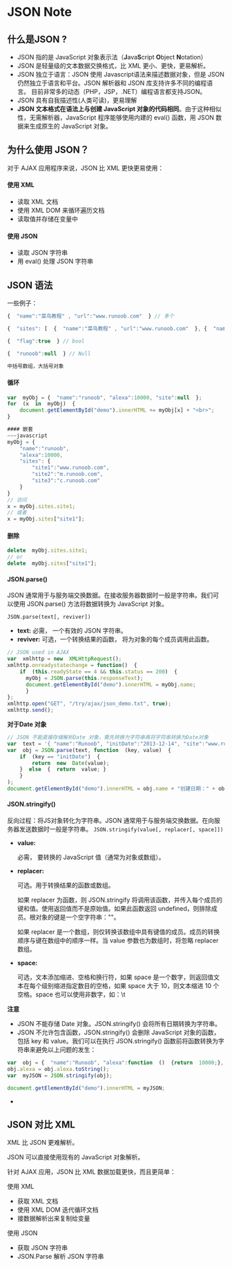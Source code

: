 # JSON Note 

## 什么是JSON ?

-   JSON 指的是 JavaScript 对象表示法（**J**ava**S**cript  **O**bject  **N**otation）
-   JSON 是轻量级的文本数据交换格式，比 XML 更小、更快，更易解析。
-   JSON 独立于语言：JSON 使用 Javascript语法来描述数据对象，但是 JSON 仍然独立于语言和平台。JSON 解析器和 JSON 库支持许多不同的编程语言。 目前非常多的动态（PHP，JSP，.NET）编程语言都支持JSON。
-   JSON 具有自我描述性(人类可读)，更易理解
- **JSON 文本格式在语法上与创建 JavaScript 对象的代码相同**。由于这种相似性，无需解析器，JavaScript 程序能够使用内建的 eval() 函数，用 JSON 数据来生成原生的 JavaScript 对象。

## 为什么使用 JSON？

对于 AJAX 应用程序来说，JSON 比 XML 更快更易使用：

#### 使用 XML

-   读取 XML 文档
-   使用 XML DOM 来循环遍历文档
-   读取值并存储在变量中

#### 使用 JSON

-   读取 JSON 字符串
-   用 eval() 处理 JSON 字符串

## JSON 语法
一些例子：
~~~javascript
{  "name":"菜鸟教程" , "url":"www.runoob.com"  } // 多个

{  "sites": [  {  "name":"菜鸟教程" , "url":"www.runoob.com"  }, {  "name":"google" , "url":"www.google.com"  }, {  "name":"微博" , "url":"www.weibo.com"  }  ]  } // 数组

{  "flag":true  } // bool 

{  "runoob":null  } // Null 

中括号数组，大括号对象
~~~

#### 循环
~~~javascript
var  myObj = {  "name":"runoob", "alexa":10000, "site":null  }; 
for  (x  in  myObj)  {  
	document.getElementById("demo").innerHTML += myObj[x] + "<br>"; 
}

#### 嵌套
~~~javascript
myObj = {  
	"name":"runoob", 
	"alexa":10000, 
	"sites": {  
		"site1":"www.runoob.com", 
		"site2":"m.runoob.com", 
		"site3":"c.runoob.com"  
	}  
}
// 访问
x = myObj.sites.site1; 
// 或者  
x = myObj.sites["site1"];
~~~

#### 删除
~~~javascript
delete  myObj.sites.site1;
// or
delete  myObj.sites["site1"];
~~~

#### JSON.parse() 
JSON 通常用于与服务端交换数据。在接收服务器数据时一般是字符串。我们可以使用 JSON.parse() 方法将数据转换为 JavaScript 对象。

`JSON.parse(text[, reviver])`
-   **text:** 必需， 一个有效的 JSON 字符串。
-   **reviver:**  可选，一个转换结果的函数， 将为对象的每个成员调用此函数。

~~~javascript
// JSON used in AJAX 
var  xmlhttp = new  XMLHttpRequest();
xmlhttp.onreadystatechange = function()  {  
	if  (this.readyState == 4 && this.status == 200)  {
	  myObj = JSON.parse(this.responseText); 
	  document.getElementById("demo").innerHTML = myObj.name; 
	  }  
}; 
xmlhttp.open("GET", "/try/ajax/json_demo.txt", true);
xmlhttp.send();
~~~

**对于Date 对象**
~~~javascript
// JSON 不能直接存储解析Date 对象，需先转换为字符串再将字符串转换为Date对象
var  text = '{ "name":"Runoob", "initDate":"2013-12-14", "site":"www.runoob.com"}'; 
var  obj = JSON.parse(text, function  (key, value)  {  
	if  (key == "initDate")  {  
		return  new  Date(value); 
	}  else  {  return  value; }
	}
); 
document.getElementById("demo").innerHTML = obj.name + "创建日期：" + obj.initDate;
~~~

#### JSON.stringify()
反向过程：将JS对象转化为字符串。JSON 通常用于与服务端交换数据。在向服务器发送数据时一般是字符串。
`JSON.stringify(value[, replacer[, space]])`
-   **value:**
    
    必需， 要转换的 JavaScript 值（通常为对象或数组）。
    
-   **replacer:**
    
    可选。用于转换结果的函数或数组。
    
    如果 replacer 为函数，则 JSON.stringify 将调用该函数，并传入每个成员的键和值。使用返回值而不是原始值。如果此函数返回 undefined，则排除成员。根对象的键是一个空字符串：""。
    
    如果 replacer 是一个数组，则仅转换该数组中具有键值的成员。成员的转换顺序与键在数组中的顺序一样。当 value 参数也为数组时，将忽略 replacer 数组。
    
-   **space:**
    
    可选，文本添加缩进、空格和换行符，如果 space 是一个数字，则返回值文本在每个级别缩进指定数目的空格，如果 space 大于 10，则文本缩进 10 个空格。space 也可以使用非数字，如：\t

**注意**
- JSON 不能存储 Date 对象。JSON.stringify() 会将所有日期转换为字符串。
- JSON 不允许包含函数，JSON.stringify() 会删除 JavaScript 对象的函数，包括 key 和 value。我们可以在执行 JSON.stringify() 函数前将函数转换为字符串来避免以上问题的发生：
~~~javascript
var  obj = {  "name":"Runoob", "alexa":function  ()  {return  10000;}, "site":"www.runoob.com"}; 
obj.alexa = obj.alexa.toString(); 
var  myJSON = JSON.stringify(obj);

document.getElementById("demo").innerHTML = myJSON;
~~~
- 
## JSON 对比 XML 
XML 比 JSON 更难解析。

JSON 可以直接使用现有的 JavaScript 对象解析。

针对 AJAX 应用，JSON 比 XML 数据加载更快，而且更简单：

使用 XML

-   获取 XML 文档
-   使用 XML DOM 迭代循环文档
-   接数据解析出来复制给变量

使用 JSON

-   获取 JSON 字符串
-   JSON.Parse 解析 JSON 字符串





<!--stackedit_data:
eyJoaXN0b3J5IjpbMTU3MTI1MTYwMywxNTE3Mzg3MjU5LDE0Nj
k1ODMwNDUsMTA1NDMxMDY0MCwtMTM5OTY1MTQzNV19
-->